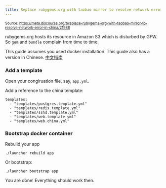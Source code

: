 ```yaml
---
title: Replace rubygems.org with taobao mirror to resolve network error in China
---
```


<small class="doc-source">Source: https://meta.discourse.org/t/replace-rubygems-org-with-taobao-mirror-to-resolve-network-error-in-china/21988</small>

rubygems.org hosts its resource in Amazon S3 which is disturbed by GFW. So `gem` and `bundle` complain from time to time.

This guide assumes you used docker installation. This guide also has a version in Chinese. [中文指南](https://meta.discoursecn.org/t/discourse/28)

### Add a template

Open your congiruation file, say,  `app.yml`.

Add a reference to the china template:

    templates:
      - "templates/postgres.template.yml"
      - "templates/redis.template.yml"
      - "templates/sshd.template.yml"
      - "templates/web.template.yml"
      - "templates/web.china.yml"

### Bootstrap docker container

Rebuild your app

    ./launcher rebuild app

Or bootstrap:

    ./launcher bootstrap app

You are done! Everything should work then.
